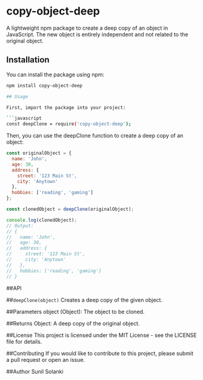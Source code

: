 ﻿# copy-object-deep

A lightweight npm package to create a deep copy of an object in JavaScript. The new object is entirely independent and not related to the original object.

## Installation

You can install the package using npm:

```sh
npm install copy-object-deep

## Usage

First, import the package into your project:

```javascript
const deepClone = require('copy-object-deep');
```

Then, you can use the deepClone function to create a deep copy of an object:

```javascript
const originalObject = {
  name: 'John',
  age: 30,
  address: {
    street: '123 Main St',
    city: 'Anytown'
  },
  hobbies: ['reading', 'gaming']
};

const clonedObject = deepClone(originalObject);

console.log(clonedObject);
// Output:
// {
//   name: 'John',
//   age: 30,
//   address: {
//     street: '123 Main St',
//     city: 'Anytown'
//   },
//   hobbies: ['reading', 'gaming']
// }
```

##API

##`deepClone(object)`
Creates a deep copy of the given object.

##Parameters
object (Object): The object to be cloned.

##Returns
Object: A deep copy of the original object.

##License
This project is licensed under the MIT License - see the LICENSE file for details.

##Contributing
If you would like to contribute to this project, please submit a pull request or open an issue.

##Author
Sunil Solanki
